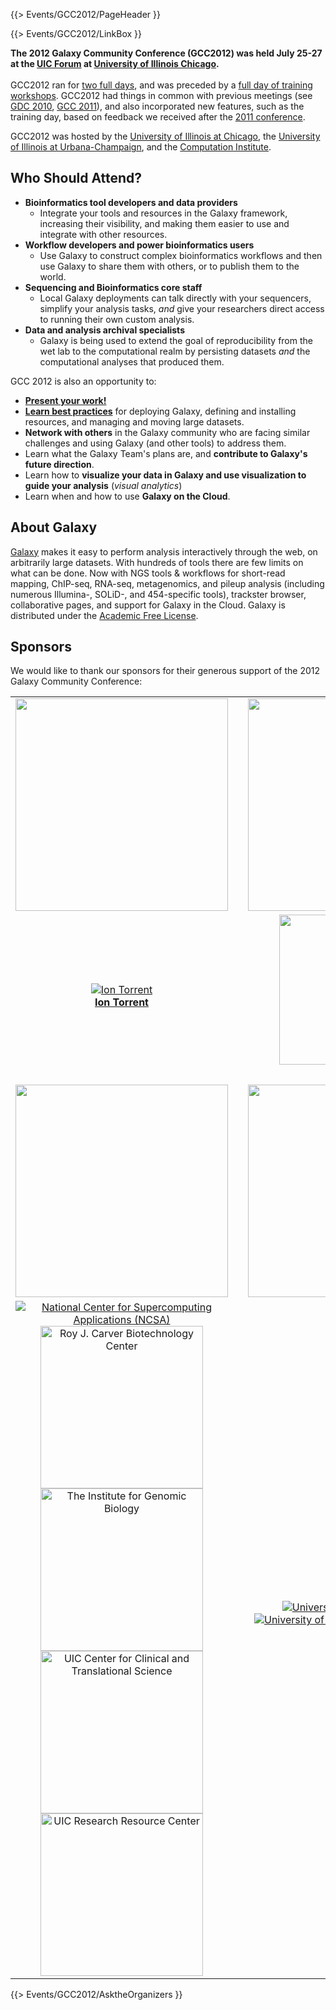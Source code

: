 {{> Events/GCC2012/PageHeader }}

{{> Events/GCC2012/LinkBox }}

**The 2012 Galaxy Community Conference (GCC2012) was held July 25-27 at the [UIC Forum](http://www.uicforum.uic.edu/) at [University of Illinois Chicago](http://uic.edu/).**
<br /><br />
GCC2012 ran for [two full days](/src/events/GCC2012/Program/index.md), and was preceded by a [full day of training workshops](/src/events/GCC2012/Program/index.md).  GCC2012 had things in common with previous meetings (see [GDC 2010](/src/events/GCC2012/GDC2010/index.md), [GCC 2011](/src/events/GCC2012/GCC2011/index.md)), and also incorporated new features, such as the training day, based on feedback we received after the [2011 conference](/src/GCC2011/index.md).  

GCC2012 was hosted by the [University of Illinois at Chicago](http://uic.edu/), the [University of Illinois at Urbana-Champaign](http://illinois.edu/), and the [Computation Institute](http://www.ci.anl.gov/).

## Who Should Attend?

* **Bioinformatics tool developers and data providers**
  * Integrate your tools and resources in the Galaxy framework, increasing their visibility, and making them easier to use and integrate with other resources.
* **Workflow developers and power bioinformatics users**
  * Use Galaxy to construct complex bioinformatics workflows and then use Galaxy to share them with others, or to publish them to the world.
* **Sequencing and Bioinformatics core staff**
  * Local Galaxy deployments can talk directly with your sequencers, simplify your analysis tasks, *and* give your researchers direct access to running their own custom analysis.
* **Data and analysis archival specialists**
  * Galaxy is being used to extend the goal of reproducibility from the wet lab to the computational realm by persisting datasets *and* the computational analyses that produced them.

GCC 2012 is also an opportunity to:
* **[Present your work!](/src/events/GCC2012/Abstracts/index.md)**
* **[Learn best practices](/src/events/GCC2012/Program/index.md)** for deploying Galaxy, defining and installing resources, and managing and moving large datasets.
* **Network with others** in the Galaxy community who are facing similar challenges and using Galaxy (and other tools) to address them.
* Learn what the Galaxy Team's plans are, and **contribute to Galaxy's future direction**.
* Learn how to **visualize your data in Galaxy and use visualization to guide your analysis** (*visual analytics*)
* Learn when and how to use **Galaxy on the Cloud**.

## About Galaxy

[Galaxy](http://galaxyproject.org) makes it easy to perform analysis interactively through the web, on arbitrarily large datasets. With hundreds of tools there are few limits on what can be done. Now with NGS tools & workflows for short-read mapping, ChIP-seq, RNA-seq, metagenomics, and pileup analysis (including numerous Illumina-, SOLiD-, and 454-specific tools), trackster browser, collaborative pages, and support for Galaxy in the Cloud. Galaxy is distributed under the [Academic Free License](/src/Admin/License/index.md). 


## Sponsors

We would like to thank our sponsors for their generous support of the 2012 Galaxy Community Conference:

<table>
  <tr>
    <td style=" border: none; min-width: 40%;"> <img src="/src/events/GCC2012/Sponsorships/PlatinumBanner.png" alt="" width=340; /> </td>
    <td style=" border: none;"> </td>
    <td style=" border: none; text-align: center;"> <img src="/src/events/GCC2012/Sponsorships/GoldBanner.png" alt="" width=340 /> </td>
  </tr>
  <tr>
    <td style=" border: none; height: 100px; text-align: center;"> <a href='http://www.lifetechnologies.com/'><img src="/src/events/GCC2012/Sponsorships/IonTorrentLogo340.png" alt="Ion Torrent"  /></a><br /><strong><a href='http://www.lifetechnologies.com/'>Ion Torrent</a></strong> </td>
    <td style=" border: none;"> </td>
    <td style=" border: none; text-align: center; vertical-align: top;"> <a href='http://www.emc.com/isilon'><img src="/src/events/GCC2012/Sponsorships/EMCLogo260.png" alt="EMC Isilon" width=240 /></a><br /><strong><a href='http://www.emc.com/isilon'>EMC Isilon</a></strong> </td>
  </tr>
  <tr>
    <td style=" border: none;"> </td>
    <td style=" border: none;"> </td>
    <td style=" border: none;"> </td>
  </tr>
  <tr>
    <td style=" border: none;"> <img src="/src/events/GCC2012/Sponsorships/SilverBanner.png" alt="" width=340 /> </td>
    <td style=" border: none;"> </td>
    <td style=" border: none; text-align: center;"> <img src="/src/events/GCC2012/Sponsorships/HostsBanner.png" alt="" width=340 /> </td>
    <td style=" border: none;"> </td>
  </tr>
  <tr>
    <td style=" border: none; text-align: center;"> <a href='http://www.ncsa.illinois.edu/'><img src="/src/events/GCC2012/Sponsorships/NCSALogo220.png" alt="National Center for Supercomputing Applications (NCSA)"  /></a><br /><a href='http://www.biotech.uiuc.edu/'><img src="/src/events/GCC2012/Sponsorships/UIUC_RJC_Biotech_Center280.png" alt="Roy J. Carver Biotechnology Center" width=260 /></a><br /><a href='http://www.igb.uiuc.edu/'><img src="/src/events/GCC2012/Sponsorships/UIUC_IGB280.png" alt="The Institute for Genomic Biology" width=260 /></a> <br /> <a href='http://www.ccts.uic.edu/'><img src="/src/events/GCC2012/Sponsorships/UIC_CCTS_Logo.png" alt="UIC Center for Clinical and Translational Science" width="260" /></a><br /><a href='http://www.rrc.uic.edu/'><img src="/src/events/GCC2012/Sponsorships/UIC_RRC_Logo.png" alt="UIC Research Resource Center" width="260" /></a> </td>
    <td style=" border: none;"> </td>
    <td style=" border: none; text-align: center;"> <a href='http://uic.edu/'><img src="/src/images/Logos/UICLogo.png" alt="University of Illinois Chicago"  /></a> <br /> <a href='http://illinois.edu/'><img src="/src/images/Logos/UIUCLogo.png" alt="University of Illinois Urbana-Champaign"  /></a> <br /> <a href='http://http://www.ci.uchicago.edu/'><img src="/src/images/Logos/ComputaitonInstituteLogo.png" alt="Computation Institute" height=80 /></a></td>
  </tr>
</table>


{{> Events/GCC2012/AsktheOrganizers }}
